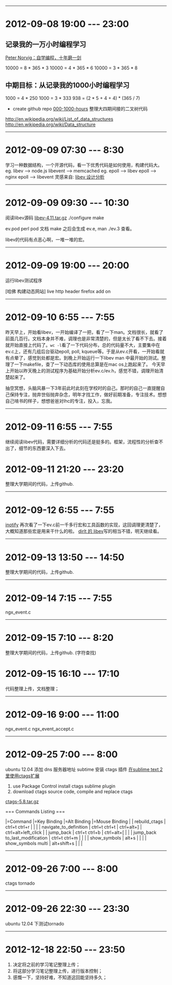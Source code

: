 
--------------------------------------------------------------------------------
# 2012-09-08 19:00 --- 23:00
## 记录我的一万小时编程学习
[Peter Norvig：自学编程，十年磨一剑](http://developer.51cto.com/art/201208/354942.htm)

10000 = 8 * 365 * 3
10000 = 4 * 365 * 6
10000 = 3 * 365 * 8

## 中期目标：从记录我的1000小时编程学习

1000 = 4 * 250
1000 = 3 * 333
938 = (2 * 5 + 4 + 4) * (365 / 7)

* create github repo [000-1000-hours](https://github.com/sfoolish/000-1000-hours)
整理大四期间接的二叉树代码

http://en.wikipedia.org/wiki/List_of_data_structures
http://en.wikipedia.org/wiki/Data_structure

--------------------------------------------------------------------------------
# 2012-09-09 07:30 --- 8:30
学习一种数据结构，一个开源代码，看一下优秀代码是如何使用，构建代码大。
eg. libev --> node.js  libevent --> memcached
eg. epoll --> libev epoll --> nginx epoll --> libevent
灵感来自: [libev 设计分析](http://cnodejs.org/topic/4f16442ccae1f4aa270010a3)

--------------------------------------------------------------------------------
# 2012-09-09 09:30 --- 10:30 
阅读libev源码
[libev-4.11.tar.gz](http://dist.schmorp.de/libev/libev-4.11.tar.gz)
./configure
make

ev.pod perl pod 文档
make 之后会生成 ev.e, man ./ev.3 查看。

libev的代码有点恶心啊，一堆一堆的宏。

--------------------------------------------------------------------------------
# 2012-09-09 19:00 --- 20:00

运行libev测试程序

[哈佛 构建动态网站]
live http header firefox add on

--------------------------------------------------------------------------------
# 2012-09-10 6:55 --- 7:55
昨天早上，开始看libev，一开始编译了一把，看了一下man。文档很长，就看了前面几百行。文档本身并不难，调理也是非常清楚的，但是太长了看不下去。接着就开始直接上代码了。`wc -l`看了一下代码分布，总的代码量不大，主要集中在ev.c上，还有几组后台驱动epoll, poll, kqueue等。于是从ev.c开看，一开始看就有点晕了，感觉到处都是宏。到晚上开始运行一下libev man 中最开始的测试。整理了一下makefile，查了一下动态库的使用总算是在mac os上跑起来了。
今天早上开始以昨天晚上的测试程序为基础开始分析ev.c/ev.h，感觉不错，调理开始清楚起来了。

抽空冥想，头脑风暴一下3年前此时此刻在学校时的自己。那时的自己一直提醒自己保持专注，抛弃世俗抛弃杂念，明年才找工作，做好前期准备，专注技术。想想自己啃书的样子，想想爸爸对lhc的专注，投入，忘我。

--------------------------------------------------------------------------------
# 2012-09-11 6:55 --- 7:55
继续阅读libev代码，需要详细分析的代码还是挺多的。框架，流程性的分析查不出了，细节的东西要深入下去。

# 2012-09-11 21:20 --- 23:20
整理大学期间的代码，上传github.

--------------------------------------------------------------------------------
# 2012-09-12 6:55 --- 7:55
[inotify](http://baike.baidu.com/view/2645027.htm)
再次看了一下ev.c前一千多行宏和工具函数的实现，这回调理更清楚了，大概知道那些宏是用来干什么的啦。
[dirlt 的 libev](www.cnblogs.com/dirlt/archive/2011/09/07/2169344.html)写的相当不错，明天继续看。

--------------------------------------------------------------------------------
# 2012-09-13 13:50 --- 14:50
整理大学期间的代码，上传github.

--------------------------------------------------------------------------------
# 2012-09-14 7:15 --- 7:55
ngx_event.c

--------------------------------------------------------------------------------
# 2012-09-15 7:10 --- 8:20
整理大学期间的代码，上传github. (字符查找)
# 2012-09-15 16:10 --- 17:10
代码整理上传，文档整理；

--------------------------------------------------------------------------------
# 2012-09-16 9:00 --- 11:00
ngx_event.c
ngx_event_accept.c

--------------------------------------------------------------------------------
# 2012-09-25 7:00 --- 8:00
ubuntu 12.04 添加 dns 服务器地址
subtime 安装 ctags 插件
[在sublime text 2里使用ctags扩展](http://www.leonzhang.com/2012/01/11/using-ctags-in-sublime-text-2/)
1. use Package Control install ctags sublime plugin
2. download ctags source code, compile and replace ctags

[ctags-5.8.tar.gz](http://prdownloads.sourceforge.net/ctags/ctags-5.8.tar.gz)

=== Commands Listing ===

|=Command                        |=Key Binding            |=Alt Binding       |=Mouse Binding       |
| rebuild_ctags                  | ctrl+t ctrl+r          |                   |                     |
| navigate_to_definition         | ctrl+t ctrl+t          | ctrl+alt+]        | ctrl+alt+left_click |
| jump_back                      | ctrl+t ctrl+b          | ctrl+alt+[        |                     |
| jump_back to_last_modification | ctrl+t ctrl+m          |                   |                     |
| show_symbols                   | alt+s                  |                   |                     |
| show_symbols multi             | alt+shift+s            |                   |                     |

--------------------------------------------------------------------------------
# 2012-09-26 7:00 --- 8:00
ctags
tornado

--------------------------------------------------------------------------------
# 2012-09-26 22:30 --- 23:30
ubuntu 12.04 下测试tornado

--------------------------------------------------------------------------------
# 2012-12-18 22:50 --- 23:50
1. 决定将之前的学习笔记整理上传；
2. 将这部分学习笔记整理上传，进行版本控制；
3. 感慨一下，坚持好难，不知道这回能坚持多久；



